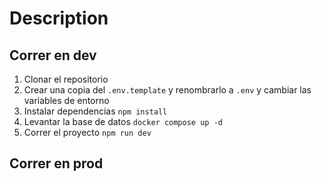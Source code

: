 # Description


## Correr en dev

1. Clonar el repositorio
2. Crear una copia del ```.env.template``` y renombrarlo a ```.env``` y cambiar las variables de entorno
3. Instalar dependencias  ```npm install ``` 
4. Levantar la base de datos ```docker compose up -d```
5. Correr el proyecto ```npm run dev```



## Correr en prod
